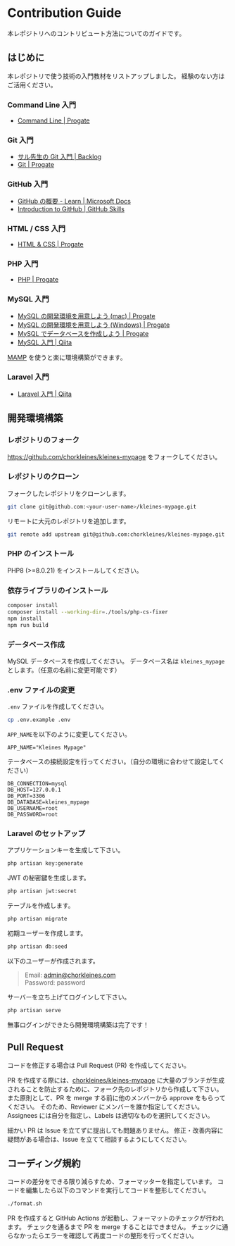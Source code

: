 # Contribution Guide

本レポジトリへのコントリビュート方法についてのガイドです。

## はじめに

本レポジトリで使う技術の入門教材をリストアップしました。
経験のない方はご活用ください。

### Command Line 入門

-   [Command Line | Progate](https://prog-8.com/courses/commandline)

### Git 入門

-   [サル先生の Git 入門 | Backlog](https://backlog.com/ja/git-tutorial/)
-   [Git | Progate](https://prog-8.com/courses/git)

### GitHub 入門

-   [GitHub の概要 - Learn | Microsoft Docs](https://docs.microsoft.com/ja-jp/training/modules/introduction-to-github/)
-   [Introduction to GitHub | GitHub Skills](https://github.com/skills/introduction-to-github)

### HTML / CSS 入門

-   [HTML & CSS | Progate](https://prog-8.com/courses/html)

### PHP 入門

-   [PHP | Progate](https://prog-8.com/courses/php)

### MySQL 入門

-   [MySQL の開発環境を用意しよう (mac) | Progate](https://prog-8.com/docs/mysql-env)
-   [MySQL の開発環境を用意しよう (Windows) | Progate](https://prog-8.com/docs/mysql-env-win)
-   [MySQL でデータベースを作成しよう | Progate](https://prog-8.com/docs/mysql-database-setup)
-   [MySQL 入門 | Qiita](https://qiita.com/okamuuu/items/c4efb7dc606d9efe4282)

[MAMP](https://www.mamp.info/en/mamp) を使うと楽に環境構築ができます。

### Laravel 入門

-   [Laravel 入門 | Qiita](https://qiita.com/sano1202/items/6021856b70e4f8d3dc3d)

## 開発環境構築

### レポジトリのフォーク

https://github.com/chorkleines/kleines-mypage をフォークしてください。

### レポジトリのクローン

フォークしたレポジトリをクローンします。

```sh
git clone git@github.com:<your-user-name>/kleines-mypage.git
```

リモートに大元のレポジトリを追加します。

```sh
git remote add upstream git@github.com:chorkleines/kleines-mypage.git
```

### PHP のインストール

PHP8 (>=8.0.21) をインストールしてください。

### 依存ライブラリのインストール

```sh
composer install
composer install --working-dir=./tools/php-cs-fixer
npm install
npm run build
```

### データベース作成

MySQL データベースを作成してください。
データベース名は `kleines_mypage` とします。（任意の名前に変更可能です）

### .env ファイルの変更

`.env` ファイルを作成してください。

```sh
cp .env.example .env
```

`APP_NAME`を以下のように変更してください。

```
APP_NAME="Kleines Mypage"
```

テータベースの接続設定を行ってください。（自分の環境に合わせて設定してください）

```
DB_CONNECTION=mysql
DB_HOST=127.0.0.1
DB_PORT=3306
DB_DATABASE=kleines_mypage
DB_USERNAME=root
DB_PASSWORD=root
```

### Laravel のセットアップ

アプリケーションキーを生成して下さい。

```sh
php artisan key:generate
```

JWT の秘密鍵を生成します。

```sh
php artisan jwt:secret
```

テーブルを作成します。

```sh
php artisan migrate
```

初期ユーザーを作成します。

```sh
php artisan db:seed
```

以下のユーザーが作成されます。

> Email: admin@chorkleines.com  
> Password: password

サーバーを立ち上げてログインして下さい。

```sh
php artisan serve
```

無事ログインができたら開発環境構築は完了です！

## Pull Request

コードを修正する場合は Pull Request (PR) を作成してください。

PR を作成する際には、[chorkleines/kleines-mypage](https://github.com/chorkleines/kleines-mypage) に大量のブランチが生成されることを防止するために、フォーク先のレポジトリから作成して下さい。
また原則として、PR を merge する前に他のメンバーから approve をもらってください。
そのため、Reviewer にメンバーを誰か指定してください。Assignees には自分を指定し、Labels は適切なものを選択してください。

細かい PR は Issue を立てずに提出しても問題ありません。
修正・改善内容に疑問がある場合は、Issue を立てて相談するようにしてください。

## コーディング規約

コードの差分をできる限り減らすため、フォーマッターを指定しています。
コードを編集したら以下のコマンドを実行してコードを整形してください。

```sh
./format.sh
```

PR を作成すると GitHub Actions が起動し、フォーマットのチェックが行われます。
チェックを通るまで PR を merge することはできません。
チェックに通らなかったらエラーを確認して再度コードの整形を行ってください。
